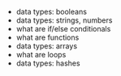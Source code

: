 - data types: booleans
- data types: strings, numbers
- what are if/else conditionals
- what are functions
- data types: arrays
- what are loops
- data types: hashes
